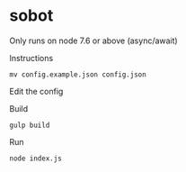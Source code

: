 # sobot

Only runs on node 7.6 or above (async/await)

Instructions
```
mv config.example.json config.json
```
Edit the config

Build
```
gulp build
```
Run
```
node index.js
```